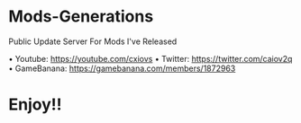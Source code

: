 # Mods-Generations
Public Update Server For Mods I've Released

• Youtube: https://youtube.com/cxiovs
• Twitter: https://twitter.com/caiov2q
• GameBanana: https://gamebanana.com/members/1872963

# Enjoy!!
